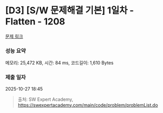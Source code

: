 # [D3] [S/W 문제해결 기본] 1일차 - Flatten - 1208 

[문제 링크](https://swexpertacademy.com/main/code/problem/problemDetail.do?contestProbId=AV139KOaABgCFAYh) 

### 성능 요약

메모리: 25,472 KB, 시간: 84 ms, 코드길이: 1,610 Bytes

### 제출 일자

2025-10-27 18:45



> 출처: SW Expert Academy, https://swexpertacademy.com/main/code/problem/problemList.do
